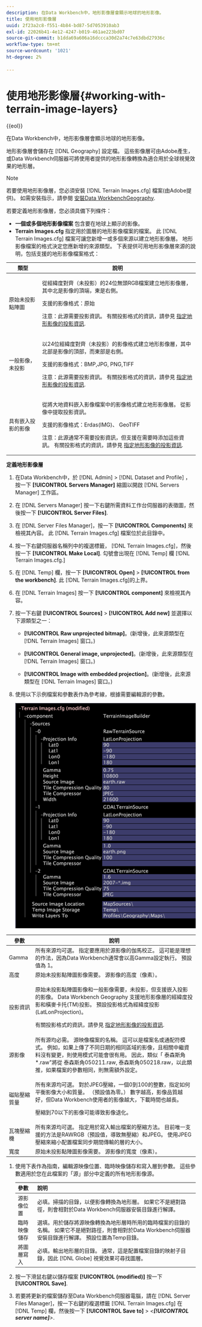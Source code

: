 ```yaml
---
description: 在Data Workbench中，地形影像層會顯示地球的地形影像。
title: 使用地形影像層
uuid: 2f23a2c8-f551-4b84-bd87-5d7053910ab3
exl-id: 22026b41-4e12-4247-b019-461ae223bd07
source-git-commit: b1dda69a606a16dccca30d2a74c7e63dbd27936c
workflow-type: tm+mt
source-wordcount: '1021'
ht-degree: 2%

---
```


# 使用地形影像層{#working-with-terrain-image-layers}

{{eol}}

在Data Workbench中，地形影像層會顯示地球的地形影像。

地形影像層會儲存在 [!DNL Geography] 設定檔。 這些影像層可由Adobe產生，或Data Workbench伺服器可將使用者提供的地形影像轉換為適合用於全球視覺效果的地形層。

>[!NOTE]
>
>若要使用地形影像層，您必須安裝 [!DNL Terrain Images.cfg] 檔案(由Adobe提供)。 如需安裝指示，請參閱 [安裝Data WorkbenchGeography](../../../../home/c-geo-oview/c-inst-geo/c-inst-geo.md).

若要定義地形影像層，您必須具備下列條件：

* **一個或多個地形影像檔案** 包含要在地球上顯示的影像。
* **Terrain Images.cfg** 指定用於圖層的地形影像檔案的檔案。 此 [!DNL Terrain Images.cfg] 檔案可讓您新增一或多個來源以建立地形影像層。 地形影像檔案的格式決定您應新增的來源類型。 下表提供可用地形影像層來源的說明，包括支援的地形影像檔案格式：

<table id="table_BF8D5933BFBE45039BD164C258D3B450"> 
 <thead> 
  <tr> 
   <th colname="col1" class="entry"> 類型 </th> 
   <th colname="col2" class="entry"> 說明 </th> 
  </tr>
 </thead>
 <tbody> 
  <tr> 
   <td colname="col1"> 原始未投影點陣圖 </td> 
   <td colname="col2"> <p>從經緯度對齊（未投影）的24位無頭RGB檔案建立地形影像層，其中北是影像的頂端，東是右側。 </p> <p>支援的影像格式：原始 </p> <p> <p>注意：此源需要投影資訊。 有關投影格式的資訊，請參見 <a href="../../../../home/c-geo-oview/c-wk-img-lyrs/c-trn-img-lyrs/c-proj-info-trn-imgs/c-proj-info-trn-imgs.md#concept-69b0c668038f4de9bf430a3a468a2abd"> 指定地形影像的投影資訊</a>. </p> </p> </td> 
  </tr> 
  <tr> 
   <td colname="col1"> 一般影像，未投影 </td> 
   <td colname="col2"> <p>以24位經緯度對齊（未投影）的影像格式建立地形影像層，其中北部是影像的頂部，而東部是右側。 </p> <p>支援的影像格式：BMP,JPG, PNG,TIFF </p> <p> <p>注意：此源需要投影資訊。 有關投影格式的資訊，請參見 <a href="../../../../home/c-geo-oview/c-wk-img-lyrs/c-trn-img-lyrs/c-proj-info-trn-imgs/c-proj-info-trn-imgs.md#concept-69b0c668038f4de9bf430a3a468a2abd"> 指定地形影像的投影資訊</a>. </p> </p> </td> 
  </tr> 
  <tr> 
   <td colname="col1"> 具有嵌入投影的影像 </td> 
   <td colname="col2"> <p>從將大地資料嵌入影像檔案中的影像格式建立地形影像層。 從影像中提取投影資訊。 </p> <p>支援的影像格式：Erdas(IMG)、 GeoTIFF </p> <p> <p>注意：此源通常不需要投影資訊，但支援在需要時添加這些資訊。 有關投影格式的資訊，請參見 <a href="../../../../home/c-geo-oview/c-wk-img-lyrs/c-trn-img-lyrs/c-proj-info-trn-imgs/c-proj-info-trn-imgs.md#concept-69b0c668038f4de9bf430a3a468a2abd"> 指定地形影像的投影資訊</a>. </p> </p> </td> 
  </tr> 
 </tbody> 
</table>

**定義地形影像層**

1. 在Data Workbench中，於 [!DNL Admin] > [!DNL Dataset and Profile] ，按一下 **[!UICONTROL Servers Manager]** 縮圖以開啟 [!DNL Servers Manager] 工作區。

1. 在 [!DNL Servers Manager] 按一下右鍵所需資料工作台伺服器的表徵圖，然後按一下 **[!UICONTROL Server Files]**.

1. 在 [!DNL Server Files Manager]，按一下 **[!UICONTROL Components]** 來檢視其內容。 此 [!DNL Terrain Images.cfg] 檔案位於此目錄中。

1. 按一下右鍵伺服器名稱列中的複選標籤， [!DNL Terrain Images.cfg]，然後按一下 **[!UICONTROL Make Local]**. 勾號會出現在 [!DNL Temp] 欄 [!DNL Terrain Images.cfg.]

1. 在 [!DNL Temp] 欄，按一下 **[!UICONTROL Open]** > **[!UICONTROL from the workbench]**. 此 [!DNL Terrain Images.cfg]的上界。

1. 在 [!DNL Terrain Images] 按一下 **[!UICONTROL component]** 來檢視其內容。

1. 按一下右鍵 **[!UICONTROL Sources]** > **[!UICONTROL Add new]** 並選擇以下源類型之一：

   * **[!UICONTROL Raw unprojected bitmap]**。(新增後，此來源類型在 [!DNL Terrain Images] 窗口。)

   * **[!UICONTROL General image, unprojected]**。(新增後，此來源類型在 [!DNL Terrain Images] 窗口。)

   * **[!UICONTROL Image with embedded projection]**。(新增後，此來源類型在 [!DNL Terrain Images] 窗口。)

1. 使用以下示例檔案和參數表作為參考線，根據需要編輯源的參數。

   ![](assets/cfg_TerrainImages_ALL.png)

<table id="table_83171CB58F8B4816BCCA9BFFD5ECD92A"> 
 <thead> 
  <tr> 
   <th colname="col1" class="entry"> 參數 </th> 
   <th colname="col2" class="entry"> 說明 </th> 
  </tr>
 </thead>
 <tbody> 
  <tr> 
   <td colname="col1"> Gamma </td> 
   <td colname="col2"> 所有來源均可選。 指定要應用於源影像的伽馬校正。 這可能是理想的作法，因為Data Workbench通常會以高Gamma設定執行。 預設值為 1。 </td> 
  </tr> 
  <tr> 
   <td colname="col1"> 高度 </td> 
   <td colname="col2"> 原始未投影點陣圖影像需要。 源影像的高度（像素）。 </td> 
  </tr> 
  <tr> 
   <td colname="col1"> 投影資訊 </td> 
   <td colname="col2"> <p>原始未投影點陣圖影像和一般影像需要，未投影，但支援嵌入投影的影像。 Data Workbench<span class="wintitle"> Geography</span> 支援地形影像層的經緯度投影和橫麥卡托(TM)投影。 預設投影格式為經緯度投影(LatLonProjection)。 </p> <p>有關投影格式的資訊，請參見 <a href="../../../../home/c-geo-oview/c-wk-img-lyrs/c-trn-img-lyrs/c-proj-info-trn-imgs/c-proj-info-trn-imgs.md#concept-69b0c668038f4de9bf430a3a468a2abd"> 指定地形影像的投影資訊</a>. </p> </td> 
  </tr> 
  <tr> 
   <td colname="col1"> 源影像 </td> 
   <td colname="col2">所有源均必需。 源映像檔案的名稱。 這可以是檔案名或通配符模式。 例如，如果上傳了不同日期的相同區域的影像，且相關中繼資料沒有變更，則使用模式可能會很有用。 因此，類似「<span class="filepath"> 泰森斯角*.raw</span>"將從 <span class="filepath"> 泰森斯角050211.raw</span>, <span class="filepath"> 泰森斯角050218.raw</span>，以此類推，如果檔案的參數相同，則無需額外設定。 </td> 
  </tr> 
  <tr> 
   <td colname="col1"> 磁貼壓縮質量 </td> 
   <td colname="col2"> <p>所有來源均可選。 對於JPEG壓縮，一個0到100的整數，指定如何平衡影像大小和質量。 （預設值為零。） 數字越高，影像品質越好，但Data Workbench使用者的影像越大，下載時間也越長。 </p> <p>壓縮到70以下的影像可能導致影像退化。 </p> </td> 
  </tr> 
  <tr> 
   <td colname="col1"> 瓦塊壓縮機 </td> 
   <td colname="col2"> 所有來源均可選。 指定用於寫入輸出檔案的壓縮方法。 目前唯一支援的方法是RAWRGB（預設值，導致無壓縮）和JPEG。 使用JPEG壓縮來縮小配置檔案同步期間傳輸的層的大小。 </td> 
  </tr> 
  <tr> 
   <td colname="col1"> 寬度 </td> 
   <td colname="col2"> 原始未投影點陣圖影像需要。 源影像的寬度（像素）。 </td> 
  </tr> 
 </tbody> 
</table>

1. 使用下表作為指南，編輯源映像位置、臨時映像儲存和寫入層到參數。 這些參數適用於您在此檔案的「源」部分中定義的所有地形影像源。

   | 參數 | 說明 |
   |---|---|
   | 源影像位置 | 必填。掃描的目錄，以便影像轉換為地形層。 如果它不是絕對路徑，則會相對於Data Workbench伺服器安裝目錄進行解譯。 |
   | 臨時映像儲存 | 選填。用於儲存將源映像轉換為地形層時所用的臨時檔案的目錄的名稱。 如果它不是絕對路徑，則會相對於Data Workbench伺服器安裝目錄進行解譯。 預設位置為Temp目錄。 |
   | 將圖層寫入 | 必填。輸出地形層的目錄。 通常，這是配置檔案目錄的映射子目錄，因此 [!DNL Globe] 視覺效果可尋找圖層。 |

1. 按一下滑鼠右鍵以儲存檔案 **[!UICONTROL (modified)]** 按一下 **[!UICONTROL Save]**.

1. 若要將更新的檔案儲存至Data Workbench伺服器電腦，請在 [!DNL Server Files Manager]，按一下右鍵的複選標籤 [!DNL Terrain Images.cfg] 在 [!DNL Temp] 欄，然後按一下 **[!UICONTROL Save to]** > *&lt;**[!UICONTROL server name]**>*.
